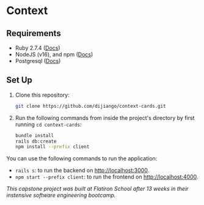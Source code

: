 # Context

## Requirements

* Ruby 2.7.4 ([Docs](https://www.ruby-lang.org/en/documentation/))
* NodeJS (v16), and npm ([Docs](https://docs.npmjs.com/))
* Postgresql ([Docs](https://www.postgresql.org/docs/))

## Set Up

1. Clone this repository:
      ```sh
      git clone https://github.com/dijiango/context-cards.git
      ```
      
2. Run the following commands from inside the project's directory by first running `cd context-cards`:
      ```sh
      bundle install
      rails db:create
      npm install --prefix client
      ```
      
You can use the following commands to run the application:

* `rails s`: to run the backend on [http://localhost:3000](http://localhost:3000).
* `npm start --prefix client`: to run the frontend on [http://localhost:4000](http://localhost:4000).

<em>This capstone project was built at Flatiron School after 13 weeks in their instensive software engineering bootcamp.</em>
